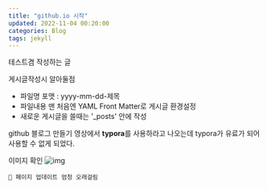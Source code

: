 ```yaml
---
title: "github.io 시작"
updated: 2022-11-04 00:20:00
categories: Blog
tags: jekyll
---
```

테스트겸 작성하는 글

게시글작성시 알아둘점

* 파일명 포맷 : yyyy-mm-dd-제목
* 파일내용 맨 처음엔 YAML Front Matter로 게시글 환경설정
* 새로운 게시글을 쓸때는 '_posts' 안에 작성

github 블로그 만들기 영상에서 **typora**를 사용하라고 나오는데 typora가 유료가 되어 사용할 수 없게 되었다.

이미지 확인
![img](img/2022-11-04-first-post/SlimeRancher-2022-09-26-09-46-32-14.png)

```
🤨 페이지 업데이트 엄청 오래걸림
```
